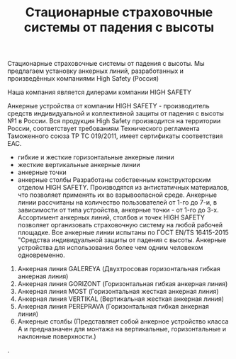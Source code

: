 ﻿---
title: Стационарные страховочные системы от падения с высоты
cat: 3
main: true
sortid: 3.0
submenu: false
---

Стационарные страховочные системы от падения с высоты.
Мы предлагаем установку анкерных линий, разработанных и произведённых компаниями High Safety (Россия)

Наша компания является дилерами компании HIGH SAFETY


Анкерные устройства от компании HIGH SAFETY - производитель средств индивидуальной и коллективной защиты от падения с высоты №1 в России. 
Вся продукция High Safety производится на территории России, соответствует требованиям Технического регламента Таможенного союза ТР ТС 019/2011, <!--   bufer6.3.0.md  --> имеет сертификаты соответствия ЕАС.
- гибкие и жесткие горизонтальные анкерные линии 
- жесткие вертикальные анкерные линии 
- анкерные точки 
- анкерные столбы 
Разработаны собственным конструкторским отделом HIGH SAFETY. Производятся из антистатичных материалов, что позволяет применять их во взрывоопасной среде. Анкерные линии рассчитаны на количество пользователей от 1-го до 7-и, в зависимости от типа устройства, анкерные точки - от 1-го до 3-х. Ассортимент анкерных линий, столбов и точек HIGH SAFETY позволяет организовать страховочную систему на любой рабочей площадке. Все анкерные линии испытаны по ГОСТ EN/TS 16415-2015  <!--  bufer6.3.1.md  --> "Средства индивидуальной защиты от падения с высоты. Анкерные устройства для использования более чем одним человеком одновременно.
1. Анкерная линия GALEREYA (Двухтросовая горизонтальная гибкая анкерная линия)
2. Анкерная линия GORIZONT (Горизонтальная гибкая анкерная линия)
3. Анкерная линия MOST (Горизонтальная жесткая анкерная линия)
4. Анкерная линия VERTIKAL (Вертикальная жесткая анкерная линия)
5. Анкерная линия PEREPRAVA (Горизонтальная гибкая анкерная линия)
6. Анкерные столбы (Представляет собой анкерное устройство класса A и предназначен для монтажа на вертикальные, горизонтальные и наклонные поверхности.)

.